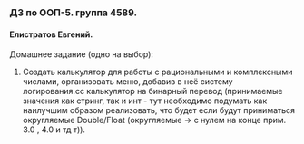 ### ДЗ по ООП-5. группа 4589. 
#### Елистратов Евгений.
Домашнее задание (одно на выбор):

1. Создать калькулятор для работы с рациональными и комплексными числами, организовать меню, добавив в неё систему логирования.сс калькулятор на бинарный перевод (принимаемые значения как стринг, так и инт - тут необходимо подумать как наилучшим образом реализовать, что будет если будут приниматься округляемые Double/Float (округляемые -> с нулем на конце прим. 3.0 , 4.0 и тд т)).